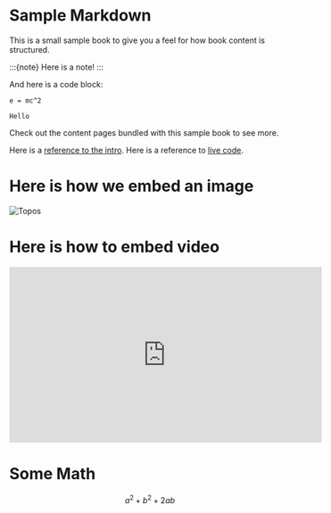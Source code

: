 # Sample Markdown 

This is a small sample book to give you a feel for how book content is
structured.

:::{note}
Here is a note!
:::

And here is a code block:

```
e = mc^2
```

`Hello`

Check out the content pages bundled with this sample book to see more.


Here is a [reference to the intro](intro.md). Here is a reference to [live code](julia-notebook.md).

# Here is how we embed an image

![Topos](https://images.squarespace-cdn.com/content/v1/5f1be425b94f2d1b9b5a299c/1606697312366-IMLNBXZCOACXWWRMNO7B/Topos-Institute_Logo_horizontal-PMS-full%2Bcolor%2Bcopy.jpg?format=1500w)

# Here is how to embed video

<iframe width="560" height="315" src="https://www.youtube.com/embed/eXBwU9ieLL0?si=TsMEZYgttmAe3yxR" title="YouTube video player" frameborder="0" allow="accelerometer; autoplay; clipboard-write; encrypted-media; gyroscope; picture-in-picture; web-share" allowfullscreen></iframe>

# Some Math

$$ a^2 + b^2 + 2ab $$
